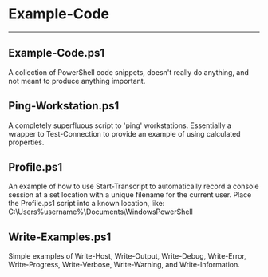 # Example-Code
---
## Example-Code.ps1
A collection of PowerShell code snippets, doesn't really do anything, and not meant to produce anything important.

## Ping-Workstation.ps1  
A completely superfluous script to 'ping' workstations. Essentially a wrapper to Test-Connection to provide an example of using calculated properties.   

## Profile.ps1
An example of how to use Start-Transcript to automatically record a console session at a set location with a unique filename for the current user. Place the Profile.ps1 script into a known location, like:  
C:\Users\%username%\Documents\WindowsPowerShell

## Write-Examples.ps1
Simple examples of Write-Host, Write-Output, Write-Debug, Write-Error, Write-Progress, Write-Verbose, Write-Warning, and Write-Information.

